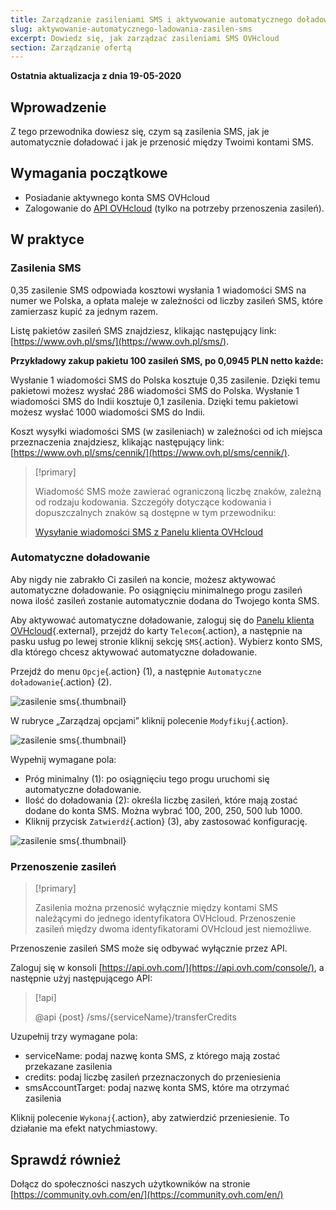 ```yaml
---
title: Zarządzanie zasileniami SMS i aktywowanie automatycznego doładowania
slug: aktywowanie-automatycznego-ladowania-zasilen-sms
excerpt: Dowiedz się, jak zarządzać zasileniami SMS OVHcloud
section: Zarządzanie ofertą
---
```


**Ostatnia aktualizacja z dnia 19-05-2020**

## Wprowadzenie

Z tego przewodnika dowiesz się, czym są zasilenia SMS, jak je automatycznie doładować i jak je przenosić między Twoimi kontami SMS.

## Wymagania początkowe

* Posiadanie aktywnego konta SMS OVHcloud
* Zalogowanie do [API OVHcloud](https://api.ovh.com/console/) (tylko na potrzeby przenoszenia zasileń).

## W praktyce

### **Zasilenia SMS**

0,35 zasilenie SMS odpowiada kosztowi wysłania 1 wiadomości SMS na numer we Polska, a opłata maleje w zależności od liczby zasileń SMS, które zamierzasz kupić za jednym razem. 

Listę pakietów zasileń SMS znajdziesz, klikając następujący link: [https://www.ovh.pl/sms/](https://www.ovh.pl/sms/).

**Przykładowy zakup pakietu 100 zasileń SMS, po 0,0945 PLN netto każde:**

Wysłanie 1 wiadomości SMS do Polska kosztuje 0,35 zasilenie. Dzięki temu pakietowi możesz wysłać 286 wiadomości SMS do Polska.
Wysłanie 1 wiadomości SMS do Indii kosztuje 0,1 zasilenia. Dzięki temu pakietowi możesz wysłać 1000 wiadomości SMS do Indii.

Koszt wysyłki wiadomości SMS (w zasileniach) w zależności od ich miejsca przeznaczenia znajdziesz, klikając następujący link: [https://www.ovh.pl/sms/cennik/](https://www.ovh.pl/sms/cennik/).

> [!primary]
>
> Wiadomość SMS może zawierać ograniczoną liczbę znaków, zależną od rodzaju kodowania. Szczegóły dotyczące kodowania i dopuszczalnych znaków są dostępne w tym przewodniku:
> 
> [Wysyłanie wiadomości SMS z Panelu klienta OVHcloud](../wysylanie-wiadomosci-sms-z-panelu-klienta/#etap-2-tworzenie-wiadomosci-sms)
>

### **Automatyczne doładowanie**

Aby nigdy nie zabrakło Ci zasileń na koncie, możesz aktywować automatyczne doładowanie. Po osiągnięciu minimalnego progu zasileń nowa ilość zasileń zostanie automatycznie dodana do Twojego konta SMS.

Aby aktywować automatyczne doładowanie, zaloguj się do [Panelu klienta OVHcloud](https://www.ovh.com/auth/?action=gotomanager&from=https://www.ovh.pl/&ovhSubsidiary=pl){.external}, przejdź do karty `Telecom`{.action}, a następnie na pasku usług po lewej stronie kliknij sekcję `SMS`{.action}. Wybierz konto SMS, dla którego chcesz aktywować automatyczne doładowanie.

Przejdź do menu `Opcje`{.action} (1), a następnie `Automatyczne doładowanie`{.action} (2).

![zasilenie sms](images/smscredit1.png){.thumbnail}

W rubryce „Zarządzaj opcjami” kliknij polecenie `Modyfikuj`{.action}.

![zasilenie sms](images/smscredit2.png){.thumbnail}

Wypełnij wymagane pola:

* Próg minimalny (1): po osiągnięciu tego progu uruchomi się automatyczne doładowanie.
* Ilość do doładowania (2): określa liczbę zasileń, które mają zostać dodane do konta SMS. Można wybrać 100, 200, 250, 500 lub 1000.
* Kliknij przycisk `Zatwierdź`{.action} (3), aby zastosować konfigurację.

![zasilenie sms](images/smscredit3.png){.thumbnail}

### **Przenoszenie zasileń**

> [!primary]
>
> Zasilenia można przenosić wyłącznie między kontami SMS należącymi do jednego identyfikatora OVHcloud. Przenoszenie zasileń między dwoma identyfikatorami OVHcloud jest niemożliwe.
>

Przenoszenie zasileń SMS może się odbywać wyłącznie przez API.

Zaloguj się w konsoli [https://api.ovh.com/](https://api.ovh.com/console/), a następnie użyj następującego API:

> [!api]
>
> @api {post} /sms/{serviceName}/transferCredits
>

Uzupełnij trzy wymagane pola:

* serviceName: podaj nazwę konta SMS, z którego mają zostać przekazane zasilenia
* credits: podaj liczbę zasileń przeznaczonych do przeniesienia
* smsAccountTarget: podaj nazwę konta SMS, które ma otrzymać zasilenia

Kliknij polecenie `Wykonaj`{.action}, aby zatwierdzić przeniesienie. To działanie ma efekt natychmiastowy.

## Sprawdź również

Dołącz do społeczności naszych użytkowników na stronie [https://community.ovh.com/en/](https://community.ovh.com/en/)
